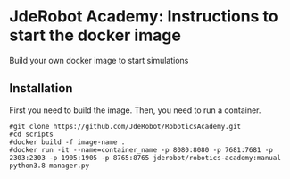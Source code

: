 # JdeRobot Academy: Instructions to start the docker image

Build your own docker image to start simulations


## Installation

First you need to build the image. Then, you need to run a container.

```
#git clone https://github.com/JdeRobot/RoboticsAcademy.git
#cd scripts
#docker build -f image-name .
#docker run -it --name=container_name -p 8080:8080 -p 7681:7681 -p 2303:2303 -p 1905:1905 -p 8765:8765 jderobot/robotics-academy:manual python3.8 manager.py
```
